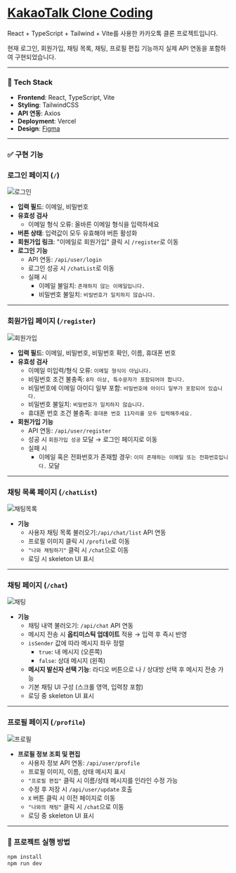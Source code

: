 # [KakaoTalk Clone Coding](https://kakaotalk-clone-coding.vercel.app/)

React + TypeScript + Tailwind + Vite를 사용한 카카오톡 클론 프로젝트입니다.

현재 로그인, 회원가입, 채팅 목록, 채팅, 프로필 편집 기능까지 실제 API 연동을 포함하여 구현되었습니다.

---

### 🔧 Tech Stack

- **Frontend**: React, TypeScript, Vite
- **Styling**: TailwindCSS
- **API 연동**: Axios
- **Deployment**: Vercel
- **Design**: [Figma](https://www.figma.com/design/M7PO3mlxD0uWziSdXA5UsN/%EC%B9%B4%EC%B9%B4%EC%98%A4%ED%86%A1-%ED%81%B4%EB%A1%A0%EC%BD%94%EB%94%A9?node-id=0-1&p=f)

---

### ✅ 구현 기능

### 로그인 페이지 (`/`)

![로그인](https://github.com/user-attachments/assets/41a1ad46-06a7-4773-8bb6-432aba783129)

- **입력 필드**: 이메일, 비밀번호
- **유효성 검사**
    - 이메일 형식 오류: 올바른 이메일 형식을 입력하세요
- **버튼 상태**: 입력값이 모두 유효해야 버튼 활성화
- **회원가입 링크**: "이메일로 회원가입" 클릭 시 `/register`로 이동
- **로그인 기능**
    - API 연동: `/api/user/login`
    - 로그인 성공 시 `/chatList`로 이동
    - 실패 시
        - 이메일 불일치: `존재하지 않는 이메일입니다.`
        - 비밀번호 불일치: `비밀번호가 일치하지 않습니다.`

---

### 회원가입 페이지 (`/register`)

![회원가입](https://github.com/user-attachments/assets/c4e1c1af-4e60-4b7e-b10d-cd09773f49b1)


- **입력 필드**: 이메일, 비밀번호, 비밀번호 확인, 이름, 휴대폰 번호
- **유효성 검사**
    - 이메일 미입력/형식 오류: `이메일 형식이 아닙니다.`
    - 비밀번호 조건 불충족: `8자 이상, 특수문자가 포함되어야 합니다.`
    - 비밀번호에 이메일 아이디 일부 포함: `비밀번호에 아이디 일부가 포함되어 있습니다.`
    - 비밀번호 불일치: `비밀번호가 일치하지 않습니다.`
    - 휴대폰 번호 조건 불충족: `휴대폰 번호 11자리를 모두 입력해주세요.`
- **회원가입 기능**
    - API 연동: `/api/user/register`
    - 성공 시 `회원가입 성공` 모달 → 로그인 페이지로 이동
    - 실패 시
        - 이메일 혹은 전화번호가 존재할 경우: `이미 존재하는 이메일 또는 전화번호입니다.` 모달

---

### 채팅 목록 페이지 (`/chatList`)

![채팅목록](https://github.com/user-attachments/assets/2490040b-1f8a-4648-8ce4-1f02cf570ff5)

- **기능**
    - 사용자 채팅 목록 불러오기:`/api/chat/list` API 연동
    - 프로필 이미지 클릭 시 `/profile`로 이동
    - `"나와 채팅하기"` 클릭 시 `/chat`으로 이동
    - 로딩 시 skeleton UI 표시

---

### 채팅 페이지 (`/chat`)

![채팅](https://github.com/user-attachments/assets/e0969f73-c417-4883-9898-f047e73479d9)

- **기능**
    - 채팅 내역 불러오기: `/api/chat` API 연동
    - 메시지 전송 시 **옵티미스틱 업데이트** 적용 → 입력 후 즉시 반영
    - `isSender` 값에 따라 메시지 좌우 정렬
        - `true`: 내 메시지 (오른쪽)
        - `false`: 상대 메시지 (왼쪽)
    - **메시지 발신자 선택 기능**: 라디오 버튼으로 나 / 상대방 선택 후 메시지 전송 가능
    - 기본 채팅 UI 구성 (스크롤 영역, 입력창 포함)
    - 로딩 중 skeleton UI 표시

---

### 프로필 페이지 (`/profile`)

![프로필](https://github.com/user-attachments/assets/c73e84ef-1994-447b-a038-9b957d9e4271)

- **프로필 정보 조회 및 편집**
    - 사용자 정보 API 연동: `/api/user/profile`
    - 프로필 이미지, 이름, 상태 메시지 표시
    - `"프로필 편집"` 클릭 시 이름/상태 메시지를 인라인 수정 가능
    - 수정 후 저장 시 `/api/user/update` 호출
    - `X` 버튼 클릭 시 이전 페이지로 이동
    - `"나와의 채팅"` 클릭 시 `/chat`으로 이동
    - 로딩 중 skeleton UI 표시

---

### 🚀 프로젝트 실행 방법

```bash
npm install
npm run dev
```
